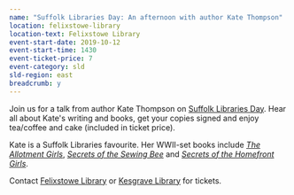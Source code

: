 ```yaml
---
name: "Suffolk Libraries Day: An afternoon with author Kate Thompson"
location: felixstowe-library
location-text: Felixstowe Library
event-start-date: 2019-10-12
event-start-time: 1430
event-ticket-price: 7
event-category: sld
sld-region: east
breadcrumb: y
---
```


Join us for a talk from author Kate Thompson on [Suffolk Libraries Day](/suffolk-libraries-day/). Hear all about Kate's writing and books, get your copies signed and enjoy tea/coffee and cake (included in ticket price).

Kate is a Suffolk Libraries favourite. Her WWII-set books include [<cite>The Allotment Girls</cite>](https://suffolk.spydus.co.uk/cgi-bin/spydus.exe/ENQ/OPAC/BIBENQ?BRN=2336087), [<cite>Secrets of the Sewing Bee</cite>](https://suffolk.spydus.co.uk/cgi-bin/spydus.exe/ENQ/OPAC/BIBENQ?BRN=1923434) and [<cite>Secrets of the Homefront Girls</cite>](https://suffolk.spydus.co.uk/cgi-bin/spydus.exe/ENQ/OPAC/BIBENQ?BRN=2586747).

Contact [Felixstowe Library](/libraries/felixstowe-library/) or [Kesgrave Library](/libraries/kesgrave-library/) for tickets.
